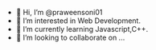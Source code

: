 - 👋 Hi, I’m @praweensoni01
- 👀 I’m interested in Web Development.
- 🌱 I’m currently learning Javascript,C++.
- 💞️ I’m looking to collaborate on ...

<!---
praweensoni01/praweensoni01 is a ✨ special ✨ repository because its `README.md` (this file) appears on your GitHub profile.
You can click the Preview link to take a look at your changes.
--->

